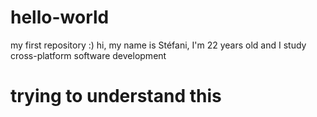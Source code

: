# hello-world
my first repository :)
hi, my name is Stéfani, I'm 22 years old and I study cross-platform software development
# trying to understand this

